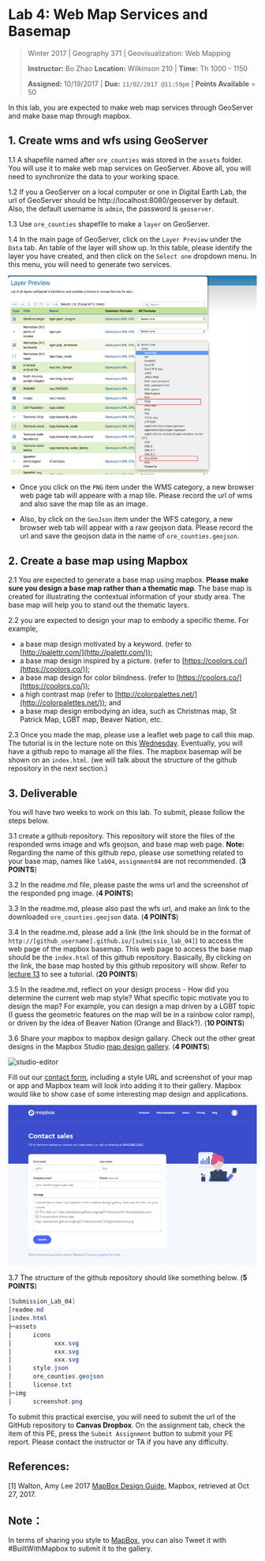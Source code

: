 # Lab 4: Web Map Services and Basemap

> Winter 2017 | Geography 371 | Geovisualization: Web Mapping
>
> **Instructor:** Bo Zhao  **Location:** Wilkinson 210 | **Time:** Th 1000 - 1150
>
> **Assigned:** 10/19/2017 | **Due:** `11/02/2017 @11:59pm` | **Points Available** = 50


In this lab, you are expected to make web map services through GeoServer and make base map through mapbox.

## 1. Create wms and wfs using GeoServer

1\.1 A shapefile named after `ore_counties` was stored in the `assets` folder. You will use it to make web map services on GeoServer. Above all, you will need to synchronize the data to your working space.

1\.2 If you a GeoServer on a local computer or one in Digital Earth Lab, the url of GeoServer should be http://localhost:8080/geoserver by default. Also, the default username is `admin`, the password is `geoserver`.

1\.3 Use `ore_counties` shapefile to make a `layer` on GeoServer.

1\.4 In the main page of GeoServer, click on the `Layer Preview` under the `Data` tab. An table of the layer will show up. In this table, please identify the layer you have created, and then click on the `Select one` dropdown menu. In this menu, you will need to generate two services.

![](img/wms-wfs.png)

- Once you click on the `PNG` item under the WMS category, a new browser web page tab will appeare with a map tile. Please record the url of wms and also save the map tile as an image.

- Also, by click on the `GeoJson` item under the WFS category, a new browser web tab will appear with a raw geojson data. Please record the url and save the geojson data in the name of `ore_counties.geojson`.

## 2\. Create a base map using Mapbox


2\.1 You are expected to generate a base map using mapbox. **Please make sure you design a base map rather than a thematic map**. The base map is created for illustrating the contextual information of your study area. The base map will help you to stand out the thematic layers.

2\.2 you are expected to design your map to embody a specific theme. For example,

- a base map design motivated by a keyword. (refer to [http://palettr.com/](http://palettr.com/));
- a base map design inspired by a picture. (refer to [https://coolors.co/](https://coolors.co/));
- a base map design for color blindness. (refer to [https://coolors.co/](https://coolors.co/));
- a high contrast map (refer to [http://colorpalettes.net/](http://colorpalettes.net/)); and
- a base map design embodying an idea, such as Christmas map, St Patrick Map, LGBT map, Beaver Nation, etc.

2\.3 Once you made the map, please use a leaflet web page to call this map. The tutorial is in the lecture note on this [Wednesday](../../lectures/lec13/). Eventually, you will have a github repo to manage all the files. The mapbox basemap will be shown on an `index.html`. (we will talk about the structure of the github repository in the next section.)


## 3\. Deliverable

You will have two weeks to work on this lab. To submit, please follow the steps below.

3\.1 create a github repository. This repository will store the files of the responded wms image and wfs geojson, and base map web page.  **Note:** Regarding the name of this github repo, please use something related to your base map, names like `lab04`, `assignment04` are not recommended.  (**3 POINTS**)

3\.2 In the readme.md file, please paste the wms url and the screenshot of the responded png image. (**4 POINTS**)

3\.3 In the readme.md, please also past the wfs url, and make an link to the downloaded `ore_counties.geojson` data. (**4 POINTS**)

3\.4 In the readme.md, please add a link (the link should be in the format of `http://[github_username].github.io/[submissio_lab_04]`) to access the web page of the mapbox basemap. This web page to access the base map should be the `index.html` of this github repository. Basically, By clicking on the link, the base map hosted by this github repository will show. Refer to [lecture 13](../../lectures/lec13/) to see a tutorial. (**20 POINTS**)

3\.5 In the readme.md, reflect on your design process - How did you determine the current web map style?  What specific topic motivate you to design the map? For example, you can design a map driven by a LGBT topic (I guess the geometric features on the map will be in a rainbow color ramp), or driven by the idea of Beaver Nation (Orange and Black?).  (**10 POINTS**)

3\.6 Share your mapbox to mapbox design gallary. Check out the other great designs in the Mapbox Studio [map design gallery](https://www.mapbox.com/gallery/). (**4 POINTS**)

![studio-editor](https://www.mapbox.com/help/img/screenshots/gallery.gif)

Fill out our [contact form](https://www.mapbox.com/contact/sales/), including a style URL and screenshot of your map or app and Mapbox team will look into adding it to their gallery. Mapbox would like to show case of some interesting map design and applications.

![](img/submit.png)

3\.7 The structure of the github repository should like something below. (**5 POINTS**)

```Powershell
[Submission_Lab_04]
│readme.md
│index.html
├─assets
│      icons
│            xxx.svg
│            xxx.svg
│            xxx.svg
│      style.json
│      ore_counties.geojson
│      license.txt
├─img
│      screenshot.png
```


To submit this practical exercise, you will need to submit the url of the GitHub repository to **Canvas Dropbox**. On the assignment tab,  check the item of this PE, press the `Submit Assignment` button to submit your PE report. Please contact the instructor or TA if you have any difficulty.


## References:

[1] Walton, Amy Lee 2017 [MapBox Design Guide](guide-to-map-design-part-1.pdf), Mapbox, retrieved at Oct 27, 2017.


## Note：

In terms of sharing you style to [MapBox](https://www.mapbox.com/gallery/), you can also Tweet it with #BuiltWithMapbox to submit it to the gallery.